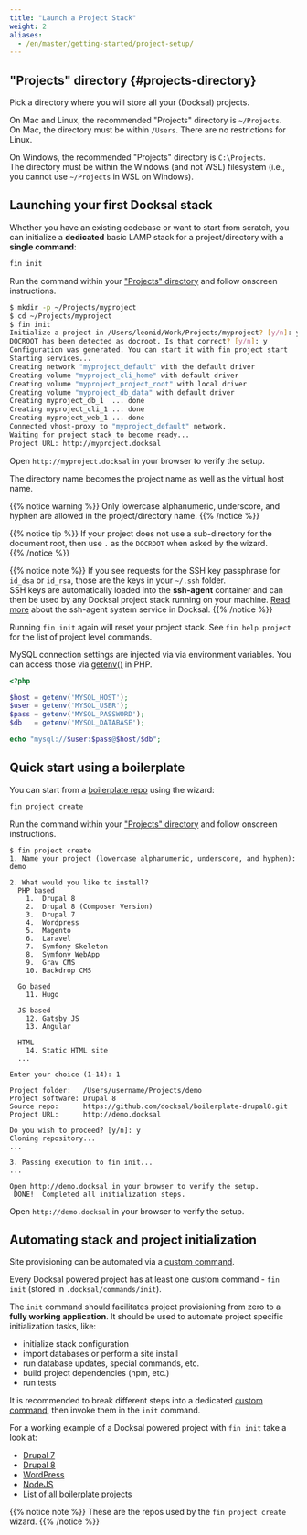 ```yaml
---
title: "Launch a Project Stack"
weight: 2
aliases:
  - /en/master/getting-started/project-setup/
---
```


## "Projects" directory {#projects-directory}

Pick a directory where you will store all your (Docksal) projects.

On Mac and Linux, the recommended "Projects" directory is `~/Projects`.  
On Mac, the directory must be within `/Users`. There are no restrictions for Linux.

On Windows, the recommended "Projects" directory is `C:\Projects`.  
The directory must be within the Windows (and not WSL) filesystem (i.e., you cannot use `~/Projects` in WSL on Windows).  


## Launching your first Docksal stack

Whether you have an existing codebase or want to start from scratch, you can initialize a **dedicated** basic LAMP stack 
for a project/directory with a **single command**: 

```bash
fin init
```

Run the command within your ["Projects" directory](#projects-directory) and follow onscreen instructions.

```bash
$ mkdir -p ~/Projects/myproject
$ cd ~/Projects/myproject
$ fin init
Initialize a project in /Users/leonid/Work/Projects/myproject? [y/n]: y
DOCROOT has been detected as docroot. Is that correct? [y/n]: y
Configuration was generated. You can start it with fin project start
Starting services...
Creating network "myproject_default" with the default driver
Creating volume "myproject_cli_home" with default driver
Creating volume "myproject_project_root" with local driver
Creating volume "myproject_db_data" with default driver
Creating myproject_db_1  ... done
Creating myproject_cli_1 ... done
Creating myproject_web_1 ... done
Connected vhost-proxy to "myproject_default" network.
Waiting for project stack to become ready...
Project URL: http://myproject.docksal
```

Open `http://myproject.docksal` in your browser to verify the setup.

The directory name becomes the project name as well as the virtual host name.

{{% notice warning %}}
Only lowercase alphanumeric, underscore, and hyphen are allowed in the project/directory name.
{{% /notice %}}

{{% notice tip %}}
If your project does not use a sub-directory for the document root, then use `.` as the `DOCROOT` when asked by the wizard.      
{{% /notice %}}

{{% notice note %}}
If you see requests for the SSH key passphrase for `id_dsa` or `id_rsa`, those are the keys in your `~/.ssh` folder.  
SSH keys are automatically loaded into the **ssh-agent** container and can then be used by any Docksal project stack 
running on your machine. [Read more]((/core/system-ssh-agent/)) about the ssh-agent system service in Docksal.
{{% /notice %}}

Running `fin init` again will reset your project stack. See `fin help project` for the list of project level commands.

MySQL connection settings are injected via via environment variables. You can access those via [getenv()](https://www.php.net/manual/en/function.getenv.php) in PHP.

```php
<?php

$host = getenv('MYSQL_HOST');
$user = getenv('MYSQL_USER');
$pass = getenv('MYSQL_PASSWORD');
$db   = getenv('MYSQL_DATABASE');

echo "mysql://$user:$pass@$host/$db";
```  


## Quick start using a boilerplate

You can start from a [boilerplate repo](https://github.com/docksal?q=boilerplate) using the wizard:

```bash
fin project create
```

Run the command within your ["Projects" directory](#projects-directory) and follow onscreen instructions.

```
$ fin project create
1. Name your project (lowercase alphanumeric, underscore, and hyphen): demo

2. What would you like to install?
  PHP based
    1.  Drupal 8
    2.  Drupal 8 (Composer Version)
    3.  Drupal 7
    4.  Wordpress
    5.  Magento
    6.  Laravel
    7.  Symfony Skeleton
    8.  Symfony WebApp
    9.  Grav CMS
    10. Backdrop CMS

  Go based
    11. Hugo

  JS based
    12. Gatsby JS
    13. Angular

  HTML
    14. Static HTML site
  ...

Enter your choice (1-14): 1

Project folder:   /Users/username/Projects/demo
Project software: Drupal 8
Source repo:      https://github.com/docksal/boilerplate-drupal8.git
Project URL:      http://demo.docksal

Do you wish to proceed? [y/n]: y
Cloning repository...
...

3. Passing execution to fin init...
...

Open http://demo.docksal in your browser to verify the setup.
 DONE!  Completed all initialization steps.
``` 

Open `http://demo.docksal` in your browser to verify the setup.


## Automating stack and project initialization

Site provisioning can be automated via a [custom command](/fin/custom-commands/).

Every Docksal powered project has at least one custom command - `fin init` (stored in `.docksal/commands/init`). 

The `init` command should facilitates project provisioning from zero to a **fully working application**. 
It should be used to automate project specific initialization tasks, like: 

- initialize stack configuration
- import databases or perform a site install
- run database updates, special commands, etc.
- build project dependencies (npm, etc.)
- run tests

It is recommended to break different steps into a dedicated [custom command](/fin/custom-commands/), then invoke 
them in the `init` command.

For a working example of a Docksal powered project with `fin init` take a look at:

- [Drupal 7](https://github.com/docksal/boilerplate-drupal7)
- [Drupal 8](https://github.com/docksal/boilerplate-drupal8)
- [WordPress](https://github.com/docksal/boilerplate-wordpress)
- [NodeJS](https://github.com/docksal/boilerplate-nodejs)
- [List of all boilerplate projects](https://github.com/docksal?q=boilerplate)

{{% notice note %}}
These are the repos used by the `fin project create` wizard.
{{% /notice %}}
